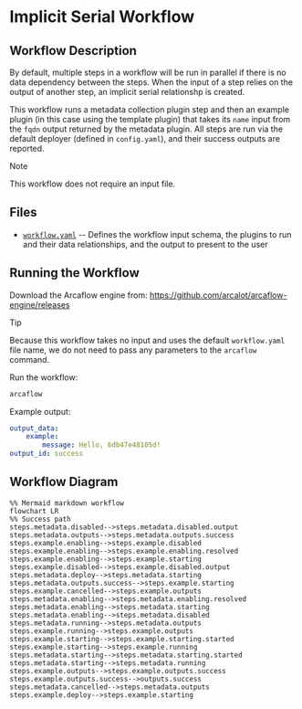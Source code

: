 # Implicit Serial Workflow

## Workflow Description

By default, multiple steps in a workflow will be run in parallel if there is no data
dependency between the steps. When the input of a step relies on the output
of another step, an implicit serial relationshp is created.

This workflow runs a metadata collection plugin step and then an example plugin (in this
case using the template plugin) that takes its `name` input from the `fqdn` output
returned by the metadata plugin. All steps are run via the default deployer (defined in
`config.yaml`), and their success outputs are reported.

> [!NOTE]
> This workflow does not require an input file.

## Files

- [`workflow.yaml`](workflow.yaml) -- Defines the workflow input schema, the plugins to
  run and their data relationships, and the output to present to the user
                     
## Running the Workflow

Download the Arcaflow engine from: https://github.com/arcalot/arcaflow-engine/releases

> [!TIP]
> Because this workflow takes no input and uses the default `workflow.yaml` file name,
> we do not need to pass any parameters to the `arcaflow` command.
 
Run the workflow:
```bash
arcaflow
```

Example output:
```yaml
output_data:
    example:
        message: Hello, 6db47e48105d!
output_id: success
```

## Workflow Diagram
```mermaid
%% Mermaid markdown workflow
flowchart LR
%% Success path
steps.metadata.disabled-->steps.metadata.disabled.output
steps.metadata.outputs-->steps.metadata.outputs.success
steps.example.enabling-->steps.example.disabled
steps.example.enabling-->steps.example.enabling.resolved
steps.example.enabling-->steps.example.starting
steps.example.disabled-->steps.example.disabled.output
steps.metadata.deploy-->steps.metadata.starting
steps.metadata.outputs.success-->steps.example.starting
steps.example.cancelled-->steps.example.outputs
steps.metadata.enabling-->steps.metadata.enabling.resolved
steps.metadata.enabling-->steps.metadata.starting
steps.metadata.enabling-->steps.metadata.disabled
steps.metadata.running-->steps.metadata.outputs
steps.example.running-->steps.example.outputs
steps.example.starting-->steps.example.starting.started
steps.example.starting-->steps.example.running
steps.metadata.starting-->steps.metadata.starting.started
steps.metadata.starting-->steps.metadata.running
steps.example.outputs-->steps.example.outputs.success
steps.example.outputs.success-->outputs.success
steps.metadata.cancelled-->steps.metadata.outputs
steps.example.deploy-->steps.example.starting
```

